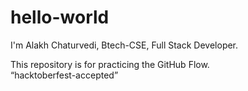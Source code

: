 # hello-world

I'm Alakh Chaturvedi,
Btech-CSE,
Full Stack Developer.

This repository is for practicing the GitHub Flow.
<br>
 “hacktoberfest-accepted”
